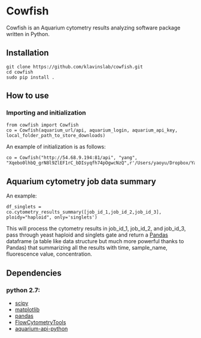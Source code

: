 # Cowfish
Cowfish is an Aquarium cytometry results analyzing software package written in Python.

## Installation

```
git clone https://github.com/klavinslab/cowfish.git
cd cowfish
sudo pip install .
```

## How to use

### Importing and initialization

```
from cowfish import Cowfish
co = Cowfish(aquarium_url/api, aquarium_login, aquarium_api_key, local_folder_path_to_store_downloads)
```

An example of initialization is as follows:

```
co = Cowfish("http://54.68.9.194:81/api", "yang", "Xqebo0lhbQ_grN8l9ZlEF1rC_bDIsyqfh74pOgwcNzQ",r'/Users/yaoyu/Dropbox/Yaoyu_SOSLab_Research/Aquarium_cytometry/')
```

## Aquarium cytometry job data summary

An example:
```
df_singlets = co.cytometry_results_summary([job_id_1,job_id_2,job_id_3], ploidy="haploid", only='singlets')
```
This will process the cytometry results in job_id_1, job_id_2, and job_id_3, pass through yeast haploid and singlets gate and return a [Pandas](http://pandas.pydata.org/) dataframe (a table like data structure but much more powerful thanks to Pandas) that summarizing all the results with time, sample_name, fluorescence value, concentration.

## Dependencies

### python 2.7:

* [scipy](http://www.scipy.org/)
* [matplotlib](http://matplotlib.org/)
* [pandas](http://pandas.pydata.org/)
* [FlowCytometryTools](http://eyurtsev.github.io/FlowCytometryTools/install.html)
* [aquarium-api-python](https://github.com/klavinslab/aquarium-api-python)

